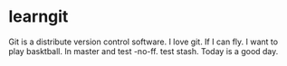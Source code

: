 # learngit
Git is a distribute version control software.
I love git.
If I can fly.
I want to play basktball.
In master and test -no-ff.
test stash.
Today is a good day.
